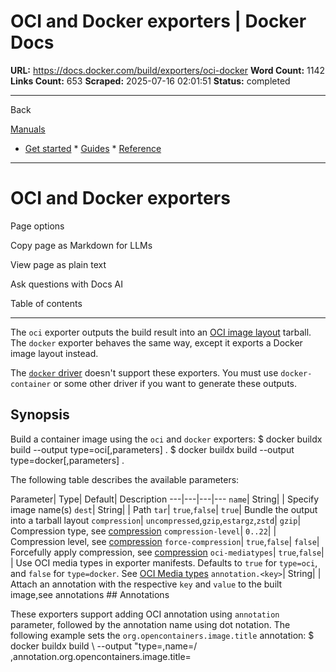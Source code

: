 # OCI and Docker exporters | Docker Docs

**URL:** https://docs.docker.com/build/exporters/oci-docker
**Word Count:** 1142
**Links Count:** 653
**Scraped:** 2025-07-16 02:01:51
**Status:** completed

---

Back

[Manuals](https://docs.docker.com/manuals/)

  * [Get started](https://docs.docker.com/get-started/)   * [Guides](https://docs.docker.com/guides/)   * [Reference](https://docs.docker.com/reference/)

* * *

# OCI and Docker exporters

Page options

Copy page as Markdown for LLMs

View page as plain text

Ask questions with Docs AI

Table of contents

* * *

The `oci` exporter outputs the build result into an [OCI image layout](https://github.com/opencontainers/image-spec/blob/main/image-layout.md) tarball. The `docker` exporter behaves the same way, except it exports a Docker image layout instead.

The [`docker` driver](https://docs.docker.com/build/builders/drivers/docker/) doesn't support these exporters. You must use `docker-container` or some other driver if you want to generate these outputs.

## Synopsis

Build a container image using the `oci` and `docker` exporters:               $ docker buildx build --output type=oci[,parameters] .                    $ docker buildx build --output type=docker[,parameters] .     

The following table describes the available parameters:

Parameter| Type| Default| Description   ---|---|---|---   `name`| String| | Specify image name\(s\)   `dest`| String| | Path   `tar`| `true`,`false`| `true`| Bundle the output into a tarball layout   `compression`| `uncompressed`,`gzip`,`estargz`,`zstd`| `gzip`| Compression type, see [compression](https://docs.docker.com/build/exporters/#compression)   `compression-level`| `0..22`| | Compression level, see [compression](https://docs.docker.com/build/exporters/#compression)   `force-compression`| `true`,`false`| `false`| Forcefully apply compression, see [compression](https://docs.docker.com/build/exporters/#compression)   `oci-mediatypes`| `true`,`false`| | Use OCI media types in exporter manifests. Defaults to `true` for `type=oci`, and `false` for `type=docker`. See [OCI Media types](https://docs.docker.com/build/exporters/#oci-media-types)   `annotation.<key>`| String| | Attach an annotation with the respective `key` and `value` to the built image,see annotations      ## Annotations

These exporters support adding OCI annotation using `annotation` parameter, followed by the annotation name using dot notation. The following example sets the `org.opencontainers.image.title` annotation:               $ docker buildx build \         --output "type=<type>,name=<registry>/<image>,annotation.org.opencontainers.image.title=<title>" .     

For more information about annotations, see [BuildKit documentation](https://github.com/moby/buildkit/blob/master/docs/annotations.md).

## Further reading

For more information on the `oci` or `docker` exporters, see the [BuildKit README](https://github.com/moby/buildkit/blob/master/README.md#docker-tarball).